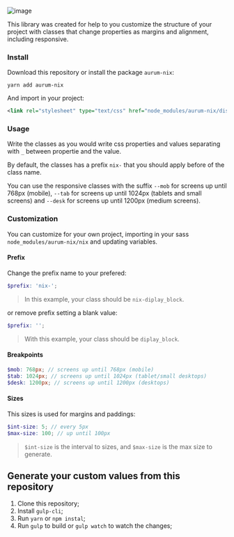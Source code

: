![image](https://user-images.githubusercontent.com/22989469/41610635-1fa3d5d6-73c4-11e8-9d96-c1ec5222966a.png)

This library was created for help to you customize the structure of your project with classes that change properties as margins and alignment, including responsive.

### Install

Download this repository or install the package `aurum-nix`:

```shel
yarn add aurum-nix
```
And import in your project:

```xml
<link rel="stylesheet" type="text/css" href="node_modules/aurum-nix/dist/nix.min.css" />
```

### Usage

Write the classes as you would write css properties and values separating with `_` between propertie and the value.

By default, the classes has a prefix `nix-` that you should apply before of the class name.

You can use the responsive classes with the suffix `--mob` for screens up until 768px (mobile), `--tab` for screens up until 1024px (tablets and small screens) and `--desk` for screens up until 1200px (medium screens).

### Customization

You can customize for your own project, importing in your sass `node_modules/aurum-nix/nix` and updating variables.

#### Prefix

Change the prefix name to your prefered:

```scss
$prefix: 'nix-';
```

> In this example, your class should be `nix-diplay_block`.

or remove prefix setting a blank value:

```scss
$prefix: '';
```

> With this example, your class should be `diplay_block`.

#### Breakpoints

```scss
$mob: 768px; // screens up until 768px (mobile)
$tab: 1024px; // screens up until 1024px (tablet/small desktops)
$desk: 1200px; // screens up until 1200px (desktops)
```

#### Sizes

This sizes is used for margins and paddings:

```scss
$int-size: 5; // every 5px
$max-size: 100; // up until 100px
```

> `$int-size` is the interval to sizes, and `$max-size` is the max size to generate.

## Generate your custom values from this repository

1. Clone this repository;
2. Install `gulp-cli`;
3. Run `yarn` or `npm instal`;
4. Run `gulp` to build or `gulp watch` to watch the changes;
